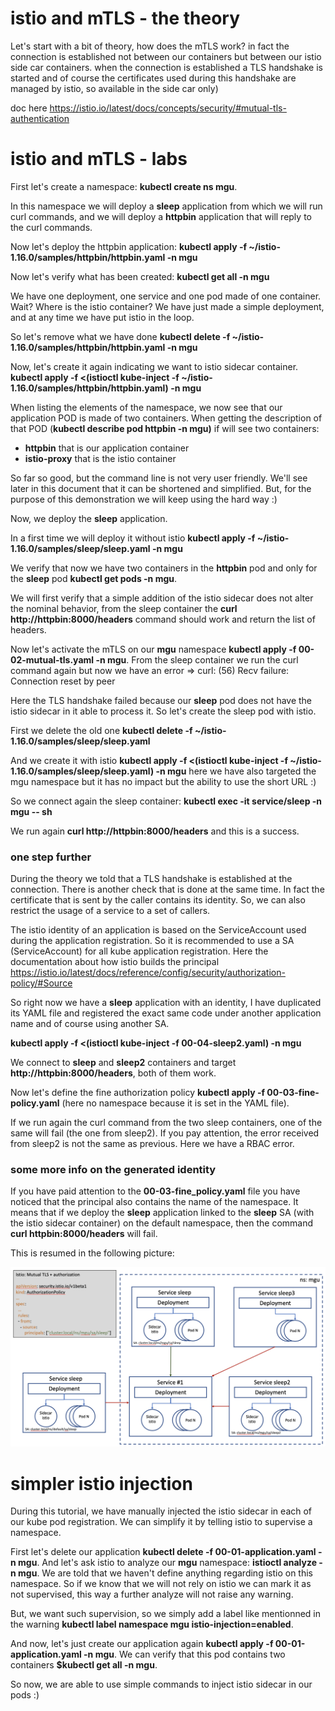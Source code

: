 # istio and mTLS - the theory

Let's start with a bit of theory, how does the mTLS work? in fact the connection is established not between our containers but between our istio side car
containers. when the connection is established a TLS handshake is started and of course the certificates used during
this handshake are managed by istio, so available in the side car only)

doc here https://istio.io/latest/docs/concepts/security/#mutual-tls-authentication

# istio and mTLS - labs

First let's create a namespace: **kubectl create ns mgu**.

In this namespace we will deploy a **sleep** application from which we will run curl commands,
and we will deploy a **httpbin** application that will reply to the curl commands.

Now let's deploy the httpbin application: **kubectl apply -f ~/istio-1.16.0/samples/httpbin/httpbin.yaml -n mgu**

Now let's verify what has been created: **kubectl get all -n mgu**

We have one deployment, one service and one pod made of one container. Wait? Where is the istio container?
We have just made a simple deployment, and at any time we have put istio in the loop.

So let's remove what we have done **kubectl delete -f ~/istio-1.16.0/samples/httpbin/httpbin.yaml -n mgu**

Now, let's create it again indicating we want to istio sidecar container.
**kubectl apply -f <(istioctl kube-inject -f ~/istio-1.16.0/samples/httpbin/httpbin.yaml) -n mgu**

When listing the elements of the namespace, we now see that our application POD is made of two containers.
When getting the description of that POD (**kubectl describe pod httpbin -n mgu)** if will see two containers:

- **httpbin** that is our application container
- **istio-proxy** that is the istio container

So far so good, but the command line is not very user friendly. We'll see later in this document that it can
be shortened and simplified. But, for the purpose of this demonstration we will keep using the hard way :)

Now, we deploy the **sleep** application.

In a first time we will deploy it without istio **kubectl apply -f ~/istio-1.16.0/samples/sleep/sleep.yaml -n mgu**

We verify that now we have two containers in the **httpbin** pod and only for the **sleep** pod **kubectl get pods -n mgu**.

We will first verify that a simple addition of the istio sidecar does not alter the nominal behavior,
from the sleep container the **curl http://httpbin:8000/headers** command should work and return the list of headers.

Now let's activate the mTLS on our **mgu** namespace **kubectl apply -f 00-02-mutual-tls.yaml -n mgu**.
From the sleep container we run the curl command again but now we have an error => curl: (56) Recv failure: Connection reset by peer

Here the TLS handshake failed because our **sleep** pod does not have the istio sidecar in it able to process it.
So let's create the sleep pod with istio.

First we delete the old one **kubectl delete -f ~/istio-1.16.0/samples/sleep/sleep.yaml**

And we create it with istio **kubectl apply -f <(istioctl kube-inject -f ~/istio-1.16.0/samples/sleep/sleep.yaml) -n mgu**
here we have also targeted the mgu namespace but it has no impact but the ability to use the short URL :)

So we connect again the sleep container: **kubectl exec -it service/sleep -n mgu -- sh**

We run again **curl http://httpbin:8000/headers** and this is a success.

### one step further

During the theory we told that a TLS handshake is established at the connection. There is another check that is
done at the same time. In fact the certificate that is sent by the caller contains its identity. So, we
can also restrict the usage of a service to a set of callers.

The istio identity of an application is based on the ServiceAccount used during the application registration.
So it is recommended to use a SA (ServiceAccount) for all kube application registration. Here the documentation about
how istio builds the principal https://istio.io/latest/docs/reference/config/security/authorization-policy/#Source

So right now we have a **sleep** application with an identity, I have duplicated its YAML file and registered the exact
same code under another application name and of course using another SA.

**kubectl apply -f <(istioctl kube-inject -f 00-04-sleep2.yaml) -n mgu**

We connect to **sleep** and **sleep2** containers and target **http://httpbin:8000/headers**, both of them work.

Now let's define the fine authorization policy **kubectl apply -f 00-03-fine-policy.yaml** (here no namespace because it
is set in the YAML file).

If we run again the curl command from the two sleep containers, one of the same will fail (the one from sleep2). If you pay
attention, the error received from sleep2 is not the same as previous. Here we have a RBAC error.

### some more info on the generated identity

If you have paid attention to the **00-03-fine_policy.yaml** file you have noticed that the principal also contains
the name of the namespace. It means that if we deploy the **sleep** application linked to the **sleep** SA (with the istio
sidecar container) on the default namespace, then the command **curl httpbin:8000/headers** will fail.

This is resumed in the following picture:

![summary of mTLS](../pics/00-istio-mtls-fine.png "istio - mTLS and fine authrization")

# simpler istio injection

During this tutorial, we have manually injected the istio sidecar in each of our kube pod registration.
We can simplify it by telling istio to supervise a namespace.

First let's delete our application **kubectl delete -f 00-01-application.yaml -n mgu**.
And let's ask istio to analyze our **mgu** namespace: **istioctl analyze -n mgu**.
We are told that we haven't define anything regarding istio on this namespace.
So if we know that we will not rely on istio we can mark it as not supervised, this way a
further analyze will not raise any warning.

But, we want such supervision, so we simply add a label like mentionned in the warning
**kubectl label namespace mgu istio-injection=enabled**.

And now, let's just create our application again **kubectl apply -f 00-01-application.yaml -n mgu**.
We can verify that this pod contains two containers **$kubectl get all -n mgu**.

So now, we are able to use simple commands to inject istio sidecar in our pods :)
